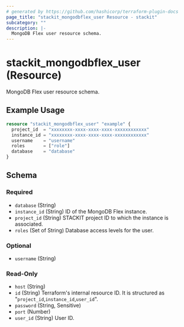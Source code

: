 ```yaml
---
# generated by https://github.com/hashicorp/terraform-plugin-docs
page_title: "stackit_mongodbflex_user Resource - stackit"
subcategory: ""
description: |-
  MongoDB Flex user resource schema.
---
```


# stackit_mongodbflex_user (Resource)

MongoDB Flex user resource schema.

## Example Usage

```terraform
resource "stackit_mongodbflex_user" "example" {
  project_id  = "xxxxxxxx-xxxx-xxxx-xxxx-xxxxxxxxxxxx"
  instance_id = "xxxxxxxx-xxxx-xxxx-xxxx-xxxxxxxxxxxx"
  username    = "username"
  roles       = ["role"]
  database    = "database"
}
```

<!-- schema generated by tfplugindocs -->
## Schema

### Required

- `database` (String)
- `instance_id` (String) ID of the MongoDB Flex instance.
- `project_id` (String) STACKIT project ID to which the instance is associated.
- `roles` (Set of String) Database access levels for the user.

### Optional

- `username` (String)

### Read-Only

- `host` (String)
- `id` (String) Terraform's internal resource ID. It is structured as "`project_id`,`instance_id`,`user_id`".
- `password` (String, Sensitive)
- `port` (Number)
- `user_id` (String) User ID.
